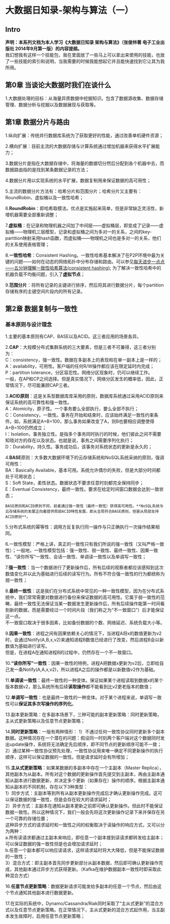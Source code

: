 # 大数据日知录-架构与算法（一）

## Intro
**声明：本系列文档为本人学习《大数据日知录 架构与算法》（张俊林著 电子工业出版社 2014年9月第一版）的内容提纲。**  
我幻想我有这样一个技能包，我在里面放了一些马上可以拿出来使用的技能，也放了一些技能的索引和说明，当我需要的时候我能想起它并且能快速找到它让其为我所用。


## 第0章 当谈论大数据时我们在谈什么
1.大数据处理的目标：从海量异质数据中挖掘知识。包含了数据源收集、数据存储管理、数据分析与挖掘以及数据展现与获取等。

## 第1章 数据分片与路由
1.纵向扩展：传统并行数据库系统为了获取更好的性能，通过改善单机硬件资源；  

2.横向扩展：目前主流的大数据存储与计算系统通过增加机器来获得水平扩展能力；  

3.数据分片是指在大数据存储中，将海量的数据切分然后分配到各个机器中去，而数据路由指的是找到某条数据记录的方法；  

4.数据分片用以实现系统的水平扩展，数据复制用来保证数据的高可用性；  

5.主流的数据分片方法有：哈希分片和范围分片；哈希分片又主要有：RoundRobin、虚拟桶以及一致性哈希；  

6.**RoundRobin**：即哈希取模法。优点是实施起来简单，但是非常缺乏灵活性，新增机器需要全部重新调整；  

7.**虚拟桶**：在记录和物理机器之间加了中间层——虚拟桶层，即变成了记录——虚拟桶——物理机三层模型，记录和虚拟桶之间为多对一的关系，之间的key-partition映射采用hash函数，而虚拟桶——物理机之间也是多对一的关系，他们的关系使用表格管理；

8.**一致性哈希**：Consistent Hashing。一致性哈希基本解决了在P2P环境中最为关键的问题——如何在动态的网络拓扑中分布存储和路由。可以参见[每天进步一点点——五分钟理解一致性哈希算法(consistent hashing)](http://blog.csdn.net/cywosp/article/details/23397179); 为了解决一致性哈希中的机器负载不均衡问题，引入了**虚拟节点**；

9.**范围分片**：将所有记录的主键进行排序，然后将其进行数据分片，每个partition存储有序的主键空间片段内的所有记录。

## 第2章 数据复制与一致性
### 基本原则与设计理念
1.主要的基本原则有CAP、BASE以及ACID。这三者应用的场景各异。

2.**CAP**：大规模分布式集群系统的三大要素，但是三者不可兼得，这三者分别为：  
    C：consistency，强一致性。数据在多副本上的表现和在单一副本上是一样的；  
    A：availability，可用性。客户端的任何R/W操作都应该在限定延时内完成；   
    P：partition tolerance，分区容忍性。网络分区现象时，仍可以继续工作。  
 一般，在AP和CP之间选择。但是真实情况下，网络分区发生的概率低，因此，正常情况下，尽可能兼顾CAP三者。

3.**ACID原则**：这是关系型数据库库采用的原则，数据库系统通过采用ACID原则来保证系统的高可靠性和强一致性。  
	A：Atomicity，原子性。一个事务要么全部执行，要么全部不执行；   
	C：Consistency，一致性。事务在开始和结束时，应该始终满足一致性约束条件。如，系统满足A+B=100，那么事务如果改变了A，则B也要相应调整使得A+B=100仍然成立；  
	I：Isolation，事务独立性。是指多个事务同时执行的时候，他们彼此之间不需要知晓对方的存在以及状态。也就是说，事务之间需要序列化执行；  
	D：Durability，持久性。事务成功后，该事务对系统状态的更新是永久的；

4.**BASE**原则：大多数大数据环境下的云存储系统和NoSQL系统采纳的原则，强调可用性：   
	BA：Basically Available，基本可用。系统允许偶尔的失败，但是大部分时间都处于可用状态；  
	S：Soft State，柔性状态。数据状态不要求任意时刻都完全保持同步；  
	E：Eventual Consistency，最终一致性。要求在给定时间窗口数据会达到一致状态； 

	BASE原则和ACID原则不同，前者通过强一致性（最终一致性）获得高可用性。**NoSQL系统与云存储系统的发展正向着提供局部ACID特性发展，即从全局符合BASE原则，但是从局部支持ACID原则**。

5.分布式系统的幂等性：调用方反复执行同一操作与只正确执行一次操作结果相同。

6.一致性模型：严格上讲，真正的一致性只有我们所说的强一致性（又叫严格一致性）；一般地，一致性模型包括：强一致性、弱一致性、最终一致性、因果一致性、“读你所写”一致性、会话一致性、单调读一致性以及单调写一致性；

7.**强一致性**：当一个数据进行了更新操作后，所有后续的观察者都应该感知到这次数值变化并以此为基础进行后续的读写行为。所有不符合强一致性的行为都统称为弱一致性；

8.**最终一致性**：这是我们在分布式系统中常见的一种一致性模型，因为在分布式系统中，我们常常需要对数据进行备份来保证数据的高可用性。它属于弱一致性的范畴，最终一致性无法保证当某一数据发生更新操作后，所有后续操作能第一时间看到新的数据，而是需要经过一个时间片段（我们称之为“不一致窗口”）后才能保证这一点。  
不一致窗口取决于很多因素，比如备份数据的个数、网络延迟、系统负载大小等。

9.**因果一致性**：进程之间有因果依赖关心的情况下，当进程A将x的数值更新为v2时，会通过Notify(A,B,x,v2)来通知进程B数值已经进行了改变，然后进程B会以新数值为基础进行读写。  
但是，在进程A在通知进程B的过程中，仍然存在一个不一致窗口。

10.**“读你所写”一致性**：因果一致性的特例，进程A把数据x更新为v2后，立即给自己发一条Notify(A,A,x,v2)，所以进程A之后的操作都是以新数值v2作为基础。  

11.**单调读一致性**：最终一致性的一种变体。保证如果某个进程读取到数据x的某个版本数据v2，那么系统所有后续**读取操作**都不能看到比v2更老版本的数值；  

12.**单调写一致性**：也是最终一致性的一种变体。对于某个进程来说，单调写一致性可以**保证其多次写操作的序列化**。

13.副本更新策略：在多副本场景下，三种可能的副本更新策略：同时更新策略，主从式更新策略以及任意节点更新策略；

14.**同时更新策略**：一版有两种情形：
	1）不通过任何一致性协议同时更新多个副本数据。这种情况存在一个潜在的问题：假设同一时刻两个客户端对这个数据同时发出update操作，系统将无法确定先后顺序，即不同节点的更新顺序可能不一致；  
	2）通过某种一致性协议预先处理，一致性协议用来唯一确定不同更新操作的执行顺序，这样可以保证数据的一致性。但是请求延时会有所增加；

15.**主从式更新策略**：如果某数据的多副本中存在一个主副本（Master Replica），其他副本为从副本。所有对这个数据的更新操作首先提交到主副本，再由主副本通知从副本进行数据更新，并决定多个更新（如果存在）操作的顺序。根据主副本通知从副本的不同机制，存在以下3种类型：  
	1）同步方式：主副本等到所有从副本更新操作完成后才确认更新操作完成。这可以保证数据的强一致性，但是会存在较大的请求延时；  
	2）异步方式：主副本在通知从副本更新之前即可确认更新操作。但此时不能保证数据一致性。所以这种情况下，我们一般会先将这次更新操作记录下来并保存在另一个可靠的存储位置；  
	这种异步方式的请求延时和一致性之间的权衡取决于读操作的响应方式，又可以分为两种：  
	a.所有读请求都通过主副本来响应，即任意一个副本接到读请求都转发给主副本；可以保证数据的强一致性但是也会增加请求延时；  
	b.任意一个副本都可以响应读请求，这样请求延时将大大降低，但是不能保证数据的一致性；  
	3）混合方式：即主副本首先同步更新部分从副本数据，然后即可确认更新操作完成，其他副本通过异步方式获得更新。（Kafka在维护数据副本一致性时即采取此种混合方式）

16.**任意节点更新策略**：数据更新请求可能发给多副本的任意一个节点，然后由这个节点通知其他副本进行数据更新。

17.在实际的系统中，Dynamo/Cassandra/Riak同时采取了“主从式更新”的混合方式以及任意节点更新策略。在正常情况下，主从式更新的混合方式起作用，当主副本发生故障时，启用任意节点更新策略；
